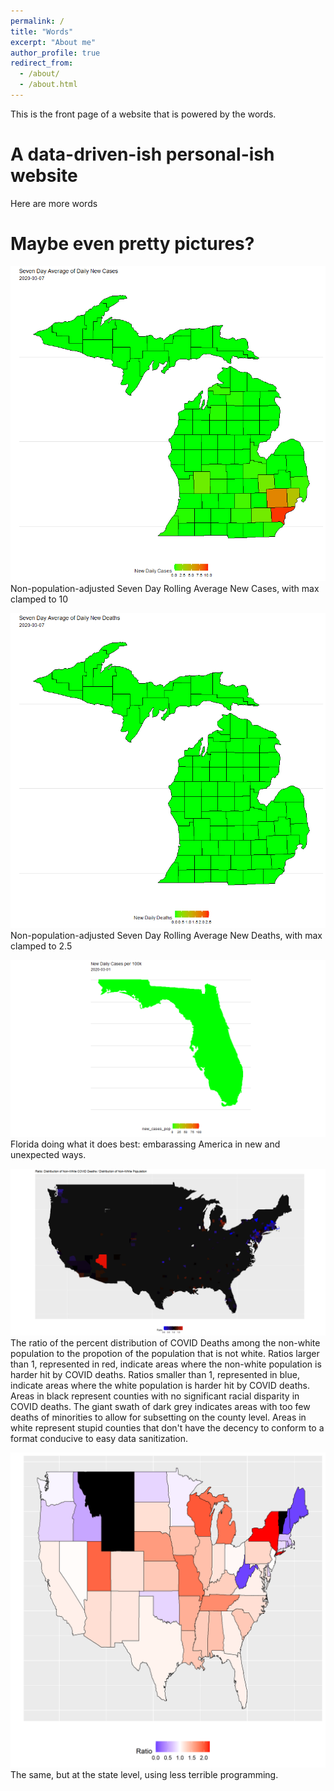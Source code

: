 ```yaml
---
permalink: /
title: "Words"
excerpt: "About me"
author_profile: true
redirect_from: 
  - /about/
  - /about.html
---
```


This is the front page of a website that is powered by the words.

A data-driven-ish personal-ish website
======
Here are more words

Maybe even pretty pictures?
======
![Michigan Cases](/images/Michigan_Average_Cases.gif)
Non-population-adjusted Seven Day Rolling Average New Cases, with max clamped to 10

![Michigan Deaths](/images/Michigan_Average_Deaths.gif)
Non-population-adjusted Seven Day Rolling Average New Deaths, with max clamped to 2.5

![Flo-Rida](/images/Confirmed_Cases.gif)
Florida doing what it does best: embarassing America in new and unexpected ways.

![Ratio](/images/ratio.png)
The ratio of the percent distribution of COVID Deaths among the non-white population to the propotion of the population that is not white. Ratios larger than 1, represented in red, indicate areas where the non-white population is harder hit by COVID deaths. Ratios smaller than 1, represented in blue, indicate areas where the white population is harder hit by COVID deaths. Areas in black represent counties with no significant racial disparity in COVID deaths. The giant swath of dark grey indicates areas with too few deaths of minorities to allow for subsetting on the county level. Areas in white represent stupid counties that don't have the decency to conform to a format conducive to easy data sanitization.

![Ratio](/images/ratio2.png)
The same, but at the state level, using less terrible programming.